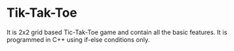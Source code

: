 # Tik-Tak-Toe
It is 2x2 grid based Tic-Tak-Toe game and contain all the basic features. It is programmed in C++ using if-else conditions only.
